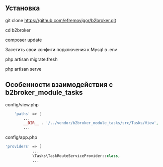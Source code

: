 ## Установка

git clone https://github.com/efremovigor/b2broker.git

cd b2broker

composer update

Засетить свои конфиги подключения к Mysql в .env

php artisan migrate:fresh

php artisan serve


## Особенности взаимодействия с b2broker_module_tasks

config/view.php

```php
    'paths' => [
        ...
        __DIR__ . '/../vendor/b2broker_module_tasks/src/Tasks/View',
        ...
```

config/app.php

```php
'providers' => [
            ...
            \Tasks\TaskRouteServiceProvider::class,
            ...
```
